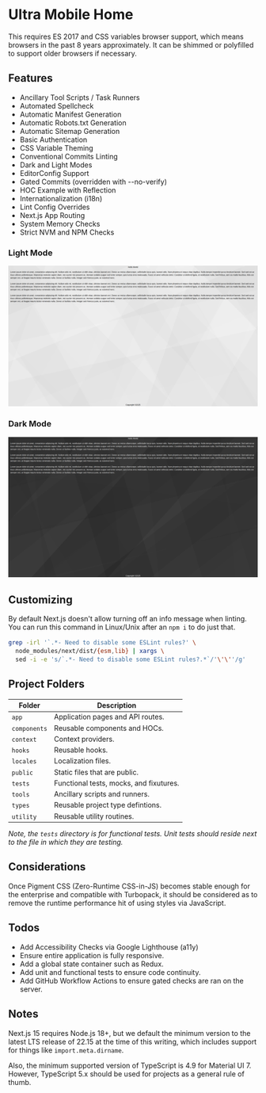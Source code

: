 # Ultra Mobile Home

This requires ES 2017 and CSS variables browser support, which means browsers in the past 8 years
approximately. It can be shimmed or polyfilled to support older browsers if necessary.

## Features

* Ancillary Tool Scripts / Task Runners
* Automated Spellcheck
* Automatic Manifest Generation
* Automatic Robots.txt Generation
* Automatic Sitemap Generation
* Basic Authentication
* CSS Variable Theming
* Conventional Commits Linting
* Dark and Light Modes
* EditorConfig Support
* Gated Commits (overridden with --no-verify)
* HOC Example with Reflection
* Internationalization (i18n)
* Lint Config Overrides
* Next.js App Routing
* System Memory Checks
* Strict NVM and NPM Checks

### Light Mode

![Screenshot of light mode.](./.github/light-mode.png)

### Dark Mode

![Screenshot of dark mode.](./.github/dark-mode.png)

## Customizing

By default Next.js doesn't allow turning off an info message when linting. You can run this command
in Linux/Unix after an `npm i` to do just that.

```bash
grep -irl '`.*- Need to disable some ESLint rules?' \
  node_modules/next/dist/{esm,lib} | xargs \
  sed -i -e 's/`.*- Need to disable some ESLint rules?.*`/'\'\''/g'
```

## Project Folders

| Folder       | Description                             |
| ------------ | --------------------------------------- |
| `app`        | Application pages and API routes.       |
| `components` | Reusable components and HOCs.           |
| `context`    | Context providers.                      |
| `hooks`      | Reusable hooks.                         |
| `locales`    | Localization files.                     |
| `public`     | Static files that are public.           |
| `tests`      | Functional tests, mocks, and fixutures. |
| `tools`      | Ancillary scripts and runners.          |
| `types`      | Reusable project type defintions.       |
| `utility`    | Reusable utility routines.              |

_Note, the `tests` directory is for functional tests. Unit tests should reside next to the file
in which they are testing._

## Considerations

Once Pigment CSS (Zero-Runtime CSS-in-JS) becomes stable enough for the enterprise and compatible
with Turbopack, it should be considered as to remove the runtime performance hit of using styles
via JavaScript.

## Todos

* Add Accessibility Checks via Google Lighthouse (a11y)
* Ensure entire application is fully responsive.
* Add a global state container such as Redux.
* Add unit and functional tests to ensure code continuity.
* Add GitHub Workflow Actions to ensure gated checks are ran on the server.

## Notes

Next.js 15 requires Node.js 18+, but we default the minimum version to the latest LTS
release of 22.15 at the time of this writing, which includes support for things like
`import.meta.dirname`.

Also, the minimum supported version of TypeScript is 4.9 for Material UI 7. However, TypeScript
5.x should be used for projects as a general rule of thumb.

